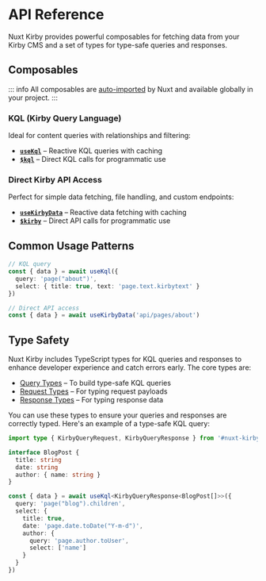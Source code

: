 # API Reference

Nuxt Kirby provides powerful composables for fetching data from your Kirby CMS and a set of types for type-safe queries and responses.

## Composables

::: info
All composables are [auto-imported](https://nuxt.com/docs/guide/concepts/auto-imports) by Nuxt and available globally in your project.
:::

### KQL (Kirby Query Language)

Ideal for content queries with relationships and filtering:

- **[`useKql`](/api/use-kql)** – Reactive KQL queries with caching
- **[`$kql`](/api/kql)** – Direct KQL calls for programmatic use

### Direct Kirby API Access

Perfect for simple data fetching, file handling, and custom endpoints:

- **[`useKirbyData`](/api/use-kirby-data)** – Reactive data fetching with caching
- **[`$kirby`](/api/kirby)** – Direct API calls for programmatic use

## Common Usage Patterns

```ts
// KQL query
const { data } = await useKql({
  query: 'page("about")',
  select: { title: true, text: 'page.text.kirbytext' }
})

// Direct API access
const { data } = await useKirbyData('api/pages/about')
```

## Type Safety

Nuxt Kirby includes TypeScript types for KQL queries and responses to enhance developer experience and catch errors early. The core types are:

- [Query Types](/api/types-query) – To build type-safe KQL queries
- [Request Types](/api/types-request) – For typing request payloads
- [Response Types](/api/types-response) – For typing response data

You can use these types to ensure your queries and responses are correctly typed. Here's an example of a type-safe KQL query:

```ts
import type { KirbyQueryRequest, KirbyQueryResponse } from '#nuxt-kirby'

interface BlogPost {
  title: string
  date: string
  author: { name: string }
}

const { data } = await useKql<KirbyQueryResponse<BlogPost[]>>({
  query: 'page("blog").children',
  select: {
    title: true,
    date: 'page.date.toDate("Y-m-d")',
    author: {
      query: 'page.author.toUser',
      select: ['name']
    }
  }
})
```
